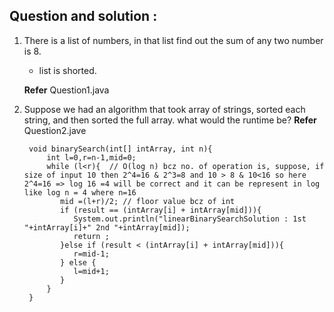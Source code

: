 ## Question and solution : 
1. There is a list of numbers, in that list find out the sum of any two number is 8.
    + list is shorted.
    
   **Refer** Question1.java
2. Suppose we had an algorithm that took array of strings, sorted each string, and then sorted the full array. what would the runtime be?
    **Refer** Question2.jave
   
        void binarySearch(int[] intArray, int n){
            int l=0,r=n-1,mid=0;
            while (l<r){  // O(log n) bcz no. of operation is, suppose, if size of input 10 then 2^4=16 & 2^3=8 and 10 > 8 & 10<16 so here 2^4=16 => log 16 =4 will be correct and it can be represent in log like log n = 4 where n=16  
               mid =(l+r)/2; // floor value bcz of int
               if (result == (intArray[i] + intArray[mid])){
                  System.out.println("linearBinarySearchSolution : 1st "+intArray[i]+" 2nd "+intArray[mid]);
                  return ;
               }else if (result < (intArray[i] + intArray[mid])){
                  r=mid-1;
               } else {
                  l=mid+1;
               }
            }
        }
